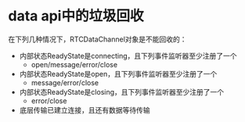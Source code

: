 # data api中的垃圾回收

在下列几种情况下，RTCDataChannel对象是不能回收的：

- 内部状态ReadyState是connecting，且下列事件监听器至少注册了一个
  - open/message/error/close
- 内部状态ReadyState是open，且下列事件监听器至少注册了一个
  - message/error/close
- 内部状态ReadyState是closing，且下列事件监听器至少注册了一个
  - error/close
- 底层传输已建立连接，且还有数据等待传输
